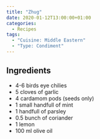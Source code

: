 ```yaml
---
title: "Zhug"
date: 2020-01-12T13:00:00+01:00
categories:
  - Recipes
tags:
  - "Cuisine: Middle Eastern"
  - "Type: Condiment"
---
```


## Ingredients

* 4-6 birds eye chilies
* 5 cloves of garlic
* 4 cardamom pods (seeds only)
* 1 small handfull of mint
* 1 handfull of parsley
* 0.5 bunch of coriander
* 1 lemon
* 100 ml olive oil
